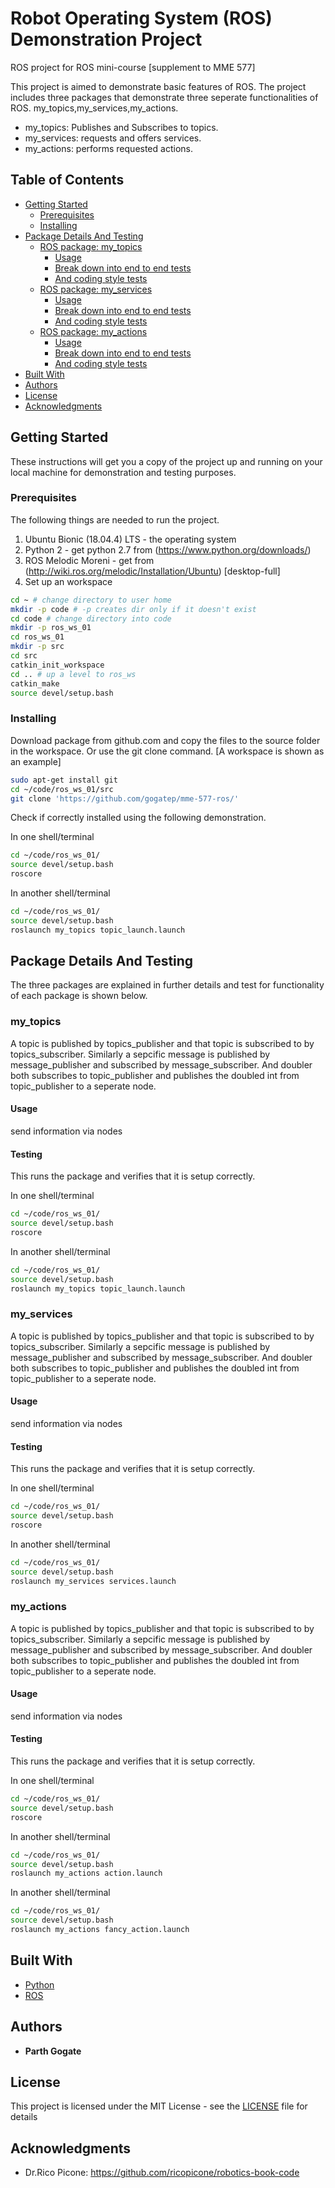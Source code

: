 # Robot Operating System (ROS) Demonstration Project

ROS project for ROS mini-course [supplement to MME 577]

This project is aimed to demonstrate basic features of ROS. The project includes three packages that demonstrate three seperate functionalities of ROS. my_topics,my_services,my_actions. 
* my_topics: Publishes and Subscribes to topics.
* my_services: requests and offers services.
* my_actions: performs requested actions.

## Table of Contents
<!--- - [Robot Operating System (ROS) Demonstration Package](#robot-operating-system--ros--demonstration-package)--->
  * [Getting Started](#getting-started)
    + [Prerequisites](#prerequisites)
    + [Installing](#installing)
  * [Package Details And Testing](#package-details-and-testing)
    + [ROS package: my_topics](#my-topics)
      - [Usage](#usage)
      - [Break down into end to end tests](#break-down-into-end-to-end-tests)
      - [And coding style tests](#and-coding-style-tests)
    + [ROS package: my_services](#my-services)
      - [Usage](#usage-1)
      - [Break down into end to end tests](#break-down-into-end-to-end-tests-1)
      - [And coding style tests](#and-coding-style-tests-1)
    + [ROS package: my_actions](#my-actions)
      - [Usage](#usage-2)
      - [Break down into end to end tests](#break-down-into-end-to-end-tests-2)
      - [And coding style tests](#and-coding-style-tests-2)
  * [Built With](#built-with)
  * [Authors](#authors)
  * [License](#license)
  * [Acknowledgments](#acknowledgments)

## Getting Started

These instructions will get you a copy of the project up and running on your local machine for demonstration and testing purposes. 

### Prerequisites

The following things are needed to run the project.

1. Ubuntu Bionic (18.04.4) LTS - the operating system
2. Python 2 - get python 2.7 from (https://www.python.org/downloads/)
3. ROS Melodic Moreni - get from (http://wiki.ros.org/melodic/Installation/Ubuntu) [desktop-full]
4. Set up an workspace

```bash
cd ~ # change directory to user home
mkdir -p code # -p creates dir only if it doesn't exist
cd code # change directory into code
mkdir -p ros_ws_01
cd ros_ws_01
mkdir -p src
cd src
catkin_init_workspace
cd .. # up a level to ros_ws
catkin_make
source devel/setup.bash
```

### Installing

Download package from github.com and copy the files to the source folder in the workspace. Or use the git clone command. [A workspace is shown as an example]

```bash
sudo apt-get install git
cd ~/code/ros_ws_01/src
git clone 'https://github.com/gogatep/mme-577-ros/'
```
Check if correctly installed using the following demonstration. 

In one shell/terminal
```bash
cd ~/code/ros_ws_01/
source devel/setup.bash
roscore

```
In another shell/terminal
```bash
cd ~/code/ros_ws_01/
source devel/setup.bash
roslaunch my_topics topic_launch.launch

```

## Package Details And Testing

The three packages are explained in further details and test for functionality of each package is shown below.

### my_topics

A topic is published by topics_publisher and that topic is subscribed to by topics_subscriber. Similarly a sepcific message is published by message_publisher and subscribed by message_subscriber. And doubler both subscribes to topic_publisher and publishes the doubled int from topic_publisher to a seperate node. 


#### Usage

send information via nodes

#### Testing

This runs the package and verifies that it is setup correctly.

In one shell/terminal
```bash
cd ~/code/ros_ws_01/
source devel/setup.bash
roscore

```
In another shell/terminal
```bash
cd ~/code/ros_ws_01/
source devel/setup.bash
roslaunch my_topics topic_launch.launch

```

### my\_services

A topic is published by topics_publisher and that topic is subscribed to by topics_subscriber. Similarly a sepcific message is published by message_publisher and subscribed by message_subscriber. And doubler both subscribes to topic_publisher and publishes the doubled int from topic_publisher to a seperate node. 


#### Usage

send information via nodes

#### Testing

This runs the package and verifies that it is setup correctly.

In one shell/terminal
```bash
cd ~/code/ros_ws_01/
source devel/setup.bash
roscore

```
In another shell/terminal
```bash
cd ~/code/ros_ws_01/
source devel/setup.bash
roslaunch my_services services.launch

```
### my_actions

A topic is published by topics_publisher and that topic is subscribed to by topics_subscriber. Similarly a sepcific message is published by message_publisher and subscribed by message_subscriber. And doubler both subscribes to topic_publisher and publishes the doubled int from topic_publisher to a seperate node. 

#### Usage

send information via nodes

#### Testing

This runs the package and verifies that it is setup correctly.

In one shell/terminal
```bash
cd ~/code/ros_ws_01/
source devel/setup.bash
roscore

```
In another shell/terminal
```bash
cd ~/code/ros_ws_01/
source devel/setup.bash
roslaunch my_actions action.launch

```
In another shell/terminal
```bash
cd ~/code/ros_ws_01/
source devel/setup.bash
roslaunch my_actions fancy_action.launch

```

## Built With

* [Python](http://www.python.org/) 
* [ROS](https://wiki.ros.org/) 


## Authors

* **Parth Gogate**

## License

This project is licensed under the MIT License - see the [LICENSE](LICENSE) file for details

## Acknowledgments

* Dr.Rico Picone: https://github.com/ricopicone/robotics-book-code

